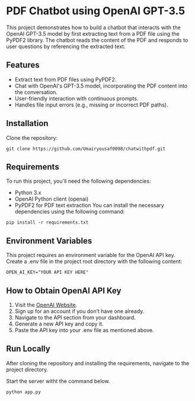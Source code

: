 # PDF Chatbot using OpenAI GPT-3.5
This project demonstrates how to build a chatbot that interacts with the OpenAI GPT-3.5 model by first extracting text from a PDF file using the PyPDF2 library. The chatbot reads the content of the PDF and responds to user questions by referencing the extracted text.



## Features

- Extract text from PDF files using PyPDF2.
- Chat with OpenAI's GPT-3.5 model, incorporating the PDF content into the conversation.
- User-friendly interaction with continuous prompts.
- Handles file input errors (e.g., missing or incorrect PDF paths).


## Installation

Clone the repository:
```
git clone https://github.com/Umairyousaf0098/chatwithpdf.git
```


    
## Requirements
To run this project, you'll need the following dependencies:
- Python 3.x
- OpenAI Python client (openai)
- PyPDF2 for PDF text extraction
You can install the necessary dependencies using the following command:
```
pip install -r requirements.txt
```

## Environment Variables
This project requires an environment variable for the OpenAI API key. Create a .env file in the project root directory with the following content:
```
OPEN_AI_KEY="YOUR API KEY HERE"
```
## How to Obtain OpenAI API Key
1. Visit the [OpenAI Website](https://platform.openai.com/api-keys).
2. Sign up for an account if you don’t have one already.
3. Navigate to the API section from your dashboard.
4. Generate a new API key and copy it.
5. Paste the API key into your .env file as mentioned above.

## Run Locally

After cloning the repository and installing the requirements, navigate to the project directory.

Start the server witht the command below.

```
python app.py
```

